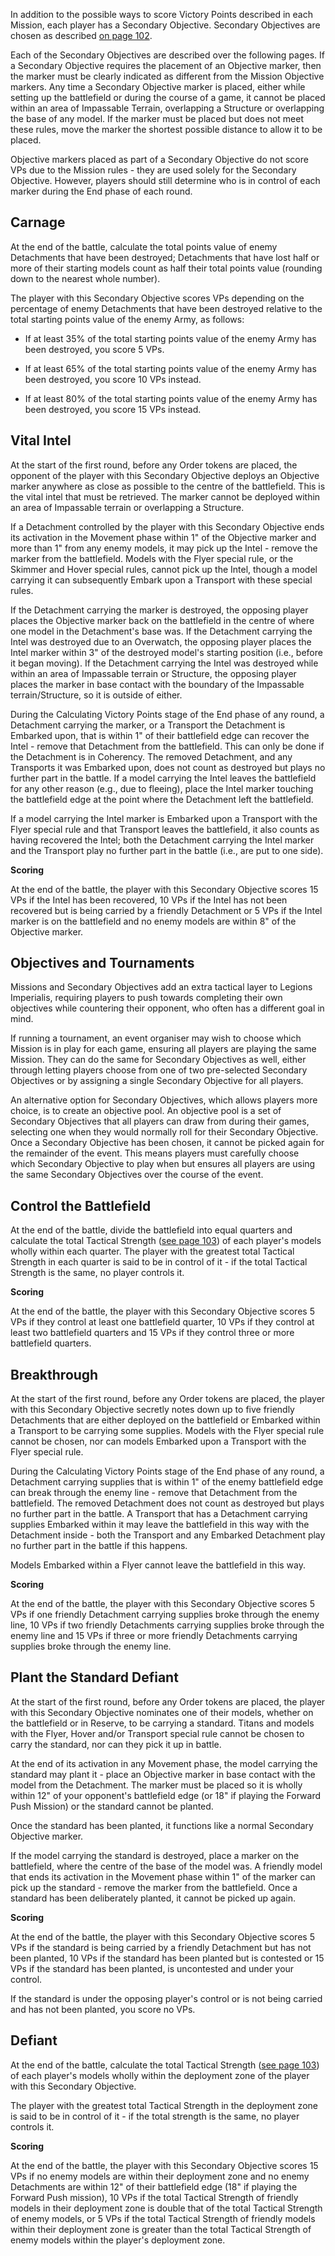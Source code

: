 In addition to the possible ways to score Victory Points described in each Mission, each player has a Secondary Objective. Secondary Objectives are chosen as described [on page 102](../../legions_imperialis_rules/fighting_a_battle/#determine-secondary-objective).

Each of the Secondary Objectives are described over the following pages. If a Secondary Objective requires the placement of an Objective marker, then the marker must be clearly indicated as different from the Mission Objective markers. Any time a Secondary Objective marker is placed, either while setting up the battlefield or during the course of a game, it cannot be placed within an area of Impassable Terrain, overlapping a Structure or overlapping the base of any model. If the marker must be placed but does not meet these rules, move the marker the shortest possible distance to allow it to be placed.

Objective markers placed as part of a Secondary Objective do not score VPs due to the Mission rules - they are used solely for the Secondary Objective. However, players should still determine who is in control of each marker during the End phase of each round.

## Carnage

At the end of the battle, calculate the total points value of enemy Detachments that have been destroyed; Detachments that have lost half or more of their starting models count as half their total points value (rounding down to the nearest whole number).

The player with this Secondary Objective scores VPs depending on the percentage of enemy Detachments that have been destroyed relative to the total starting points value of the enemy Army, as follows: 

* If at least 35% of the total starting points value of the enemy Army has been destroyed, you score 5 VPs.

* If at least 65% of the total starting points value of the enemy Army has been destroyed, you score 10 VPs instead.

* If at least 80% of the total starting points value of the enemy Army has been destroyed, you score 15 VPs instead.

## Vital Intel

At the start of the first round, before any Order tokens are placed, the opponent of the player with this Secondary Objective deploys an Objective marker anywhere as close as possible to the centre of the battlefield. This is the vital intel that must be retrieved. The marker cannot be deployed within an area of Impassable terrain or overlapping a Structure.

If a Detachment controlled by the player with this Secondary Objective ends its activation in the Movement phase within 1" of the Objective marker and more than 1" from any enemy models, it may pick up the Intel - remove the marker from the battlefield. Models with the Flyer special rule, or the Skimmer and Hover special rules, cannot pick up the Intel, though a model carrying it can subsequently Embark upon a Transport with these special rules.

If the Detachment carrying the marker is destroyed, the opposing player places the Objective marker back on the battlefield in the centre of where one model in the Detachment's base was. If the Detachment carrying the Intel was destroyed due to an Overwatch, the opposing player places the Intel marker within 3" of the destroyed model's starting position (i.e., before it began moving). If the Detachment carrying the Intel was destroyed while within an area of Impassable terrain or Structure, the opposing player places the marker in base contact with the boundary of the Impassable terrain/Structure, so it is outside of either.

During the Calculating Victory Points stage of the End phase of any round, a Detachment carrying the marker, or a Transport the Detachment is Embarked upon, that is within 1" of their battlefield edge can recover the Intel - remove that Detachment from the battlefield. This can only be done if the Detachment is in Coherency. The removed Detachment, and any Transports it was Embarked upon, does not count as destroyed but plays no further part in the battle. If a model carrying the Intel leaves the battlefield for any other reason (e.g., due to fleeing), place the Intel marker touching the battlefield edge at the point where the Detachment left the battlefield.

If a model carrying the Intel marker is Embarked upon a Transport with the Flyer special rule and that Transport leaves the battlefield, it also counts as having recovered the Intel; both the Detachment carrying the Intel marker and the Transport play no further part in the battle (i.e., are put to one side).

**Scoring**

At the end of the battle, the player with this Secondary Objective scores 15 VPs if the Intel has been recovered, 10 VPs if the Intel has not been recovered but is being carried by a friendly Detachment or 5 VPs if the Intel marker is on the battlefield and no enemy models are within 8" of the Objective marker.

## Objectives and Tournaments

Missions and Secondary Objectives add an extra tactical layer to Legions Imperialis, requiring players to push towards completing their own objectives while countering their opponent, who often has a different goal in mind.

If running a tournament, an event organiser may wish to choose which Mission is in play for each game, ensuring all players are playing the same Mission. They can do the same for Secondary Objectives as well, either through letting players choose from one of two pre-selected Secondary Objectives or by assigning a single Secondary Objective for all players.

An alternative option for Secondary Objectives, which allows players more choice, is to create an objective pool. An objective pool is a set of Secondary Objectives that all players can draw from during their games, selecting one when they would normally roll for their Secondary Objective. Once a Secondary Objective has been chosen, it cannot be picked again for the remainder of the event. This means players must carefully choose which Secondary Objective to play when but ensures all players are using the same Secondary Objectives over the course of the event. 

## Control the Battlefield

At the end of the battle, divide the battlefield into equal quarters and calculate the total Tactical Strength ([see page 103](../../legions_imperialis_rules/fighting_a_battle/#capturing-objective-markers)) of each player's models wholly within each quarter. The player with the greatest total Tactical Strength in each quarter is said to be in control of it - if the total Tactical Strength is the same, no player controls it.

**Scoring**

At the end of the battle, the player with this Secondary Objective scores 5 VPs if they control at least one battlefield quarter, 10 VPs if they control at least two battlefield quarters and 15 VPs if they control three or more battlefield quarters.

## Breakthrough

At the start of the first round, before any Order tokens are placed, the player with this Secondary Objective secretly notes down up to five friendly Detachments that are either deployed on the battlefield or Embarked within a Transport to be carrying some supplies. Models with the Flyer special rule cannot be chosen, nor can models Embarked upon a Transport with the Flyer special rule.

During the Calculating Victory Points stage of the End phase of any round, a Detachment carrying supplies that is within 1" of the enemy battlefield edge can break through the enemy line - remove that Detachment from the battlefield. The removed Detachment does not count as destroyed but plays no further part in the battle. A Transport that has a Detachment carrying supplies Embarked within it may leave the battlefield in this way with the Detachment inside - both the Transport and any Embarked Detachment play no further part in the battle if this happens.

Models Embarked within a Flyer cannot leave the battlefield in this way.

**Scoring**

At the end of the battle, the player with this Secondary Objective scores 5 VPs if one friendly Detachment carrying supplies broke through the enemy line, 10 VPs if two friendly Detachments carrying supplies broke through the enemy line and 15 VPs if three or more friendly Detachments carrying supplies broke through the enemy line.

## Plant the Standard Defiant

At the start of the first round, before any Order tokens are placed, the player with this Secondary Objective nominates one of their models, whether on the battlefield or in Reserve, to be carrying a standard. Titans and models with the Flyer, Hover and/or Transport special rule cannot be chosen to carry the standard, nor can they pick it up in battle.

At the end of its activation in any Movement phase, the model carrying the standard may plant it - place an Objective marker in base contact with the model from the Detachment. The marker must be placed so it is wholly within 12" of your opponent's battlefield edge (or 18" if playing the Forward Push Mission) or the standard cannot be planted.

Once the standard has been planted, it functions like a normal Secondary Objective marker.

If the model carrying the standard is destroyed, place a marker on the battlefield, where the centre of the base of the model was. A friendly model that ends its activation in the Movement phase within 1" of the marker can pick up the standard - remove the marker from the battlefield. Once a standard has been deliberately planted, it cannot be picked up again.

**Scoring**

At the end of the battle, the player with this Secondary Objective scores 5 VPs if the standard is being carried by a friendly Detachment but has not been planted, 10 VPs if the standard has been planted but is contested or 15 VPs if the standard has been planted, is uncontested and under your control.

If the standard is under the opposing player's control or is not being carried and has not been planted, you score no VPs.

## Defiant

At the end of the battle, calculate the total Tactical Strength ([see page 103](../../legions_imperialis_rules/fighting_a_battle/#capturing-objective-markers)) of each player's models wholly within the deployment zone of the player with this Secondary Objective.

The player with the greatest total Tactical Strength in the deployment zone is said to be in control of it - if the total strength is the same, no player controls it.

**Scoring**

At the end of the battle, the player with this Secondary Objective scores 15 VPs if no enemy models are within their deployment zone and no enemy Detachments are within 12" of their battlefield edge (18" if playing the Forward Push mission), 10 VPs if the total Tactical Strength of friendly models in their deployment zone is double that of the total Tactical Strength of enemy models, or 5 VPs if the total Tactical Strength of friendly models within their deployment zone is greater than the total Tactical Strength of enemy models within the player's deployment zone.
